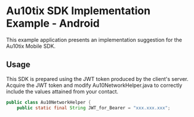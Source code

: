 # Au10tix SDK Implementation Example - Android

This example application presents an implementation suggestion for the Au10tix Mobile SDK.

## Usage

This SDK is prepared using the JWT token produced by the client's server.
Acquire the JWT token and modify Au10NetworkHelper.java to correctly include the values attained from your contact.
```java
public class Au10NetworkHelper {
    public static final String JWT_for_Bearer = "xxx.xxx.xxx";
```
